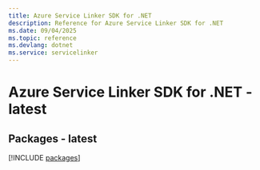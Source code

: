 ```yaml
---
title: Azure Service Linker SDK for .NET
description: Reference for Azure Service Linker SDK for .NET
ms.date: 09/04/2025
ms.topic: reference
ms.devlang: dotnet
ms.service: servicelinker
---
```

# Azure Service Linker SDK for .NET - latest
## Packages - latest
[!INCLUDE [packages](service-linker-index.md)]